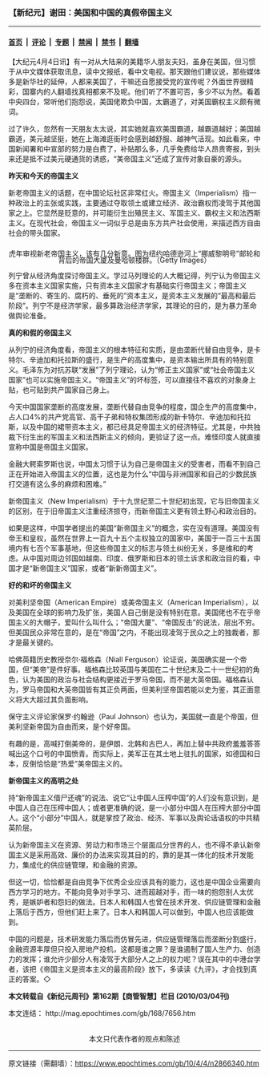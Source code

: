 ### 【新纪元】谢田：美国和中国的真假帝国主义

---

#### [首页](../../../..?n2866340) &nbsp;|&nbsp; [评论](../../../../../epoch-comment?n2866340) &nbsp;|&nbsp; [专题](../../../../../epoch-special?n2866340) &nbsp;|&nbsp; [禁闻](../../../../../epoch-news?n2866340) &nbsp;|&nbsp; [禁书](../../../../../books?n2866340) &nbsp;|&nbsp; [翻墙](https://github.com/gfw-breaker/nogfw/blob/master/README.md?n2866340)


<div class="post_content" id="artbody" itemprop="articleBody">
 <!-- article content begin -->
 <p>
  【大纪元4月4日讯】有一对从大陆来的美籍华人朋友夫妇，虽身在美国，但习惯于从中文媒体获取讯息，读中文报纸，看中文电视。那天跟他们建议说，那些媒体多是新华社的延伸，人都来美国了，干嘛还自愿接受党的宣传呢？外面世界很精彩，国寨内的人翻墙找真相都来不及呢。他们听了不置可否，多少不以为然。看着中央四台，常听他们抱怨说，美国佬欺负中国，太霸道了，对美国霸权主义颇有微词。
 </p>
 <p>
  过了许久，忽然有一天朋友太太说，其实她就喜欢美国霸道，越霸道越好；美国越霸道，美元越坚挺，她在上海滩逛街时会感到越舒服、越神气活现。如此看来，中国新闻署和中宣部的努力是白费了，补贴那么多，几乎免费给华人昂贵寄报，到头来还是抵不过美元硬通货的诱惑，“美帝国主义”还成了宣传对象自豪的源头。
 </p>
 <p>
  <b>
   昨天和今天的帝国主义
  </b>
 </p>
 <p>
  新老帝国主义的话题，在中国论坛社区非常红火。帝国主义（Imperialism）指一种政治上的主张或实践，主要通过夺取领土或建立经济、政治霸权而凌驾于其他国家之上。它显然是贬意的，并可能衍生出殖民主义、军国主义、霸权主义和法西斯主义。在现代社会，帝国主义一词似乎总是由东方共产社会使用，来描述西方自由社会的带头国家。
 </p>
 <p>
  <!--image v 1.0-->
 </p>
 <div style="line-height: 90%; text-align: center;">
  <br/>
  <span class="bn12">
   虎年审视新老帝国主义，该有几分新意。图为纽约哈德逊河上“挪威黎明号”邮轮和背后的帝国大厦及曼哈顿楼群。（Getty Images）
  </span>
 </div>
 <p>
  <!-- -->
 </p>
 <p>
  列宁曾从经济角度探讨帝国主义。学过马列理论的人大概记得，列宁认为帝国主义多在资本主义国家实施，只有资本主义国家才有基础实行帝国主义；帝国主义是“垄断的、寄生的、腐朽的、垂死的”资本主义，是资本主义发展的“最高和最后阶段”。列宁不是经济学家，最多算政治经济学家，其理论的目的，是为暴力革命做舆论准备。
 </p>
 <p>
  <b>
   真的和假的帝国主义
  </b>
 </p>
 <p>
  从列宁的经济角度看，帝国主义的根本特征和实质，是由垄断代替自由竞争，是卡特尔、辛迪加和托拉斯的盛行，是生产的高度集中，是资本输出所具有的特别意义。毛泽东为对抗苏联“发展”了列宁理论，认为“修正主义国家”或“社会帝国主义国家”也可以实施帝国主义。“帝国主义”的坏标签，可以直接往不喜欢的对象身上贴，也可贴到共产国家自己身上。
 </p>
 <p>
  今天中国国家垄断的高度发展，垄断代替自由竞争的程度，国企生产的高度集中，占人口4%的共产党高官、高干子弟和特权集团形成的新卡特尔、辛迪加和托拉斯，以及中国的裙带资本主义，都已经具足帝国主义的经济特征。尤其是，中共独裁下衍生出的军国主义和法西斯主义的倾向，更验证了这一点。难怪印度人就直接宣称中国是帝国主义国家。
 </p>
 <p>
  金融大鳄索罗斯也说，中国太习惯于认为自己是帝国主义的受害者，而看不到自己正在开始进入帝国主义的位置，这也是为什么“中国与非洲国家和自己的少数民族打交道有这么多的麻烦和困难。”
 </p>
 <p>
  新帝国主义（New Imperialism）于十九世纪至二十世纪初出现，它与旧帝国主义的区别，在于旧帝国主义注重经济掠夺，而新帝国主义更有领土野心和政治目的。
 </p>
 <p>
  如果是这样，中国学者提出的美国“新帝国主义”的概念，实在没有道理。美国没有帝王和皇权，虽然在世界上一百九十五个主权独立的国家中，美国于一百三十五国境内有七百个军事基地，但这些帝国主义的标志与领土纠纷无关，多是维和的考虑。从中国对周边邻国如越南、印度、俄罗斯和日本的领土诉求和政治目的看，中国才是“新帝国主义”国家，或者“新新帝国主义”。
 </p>
 <p>
  <b>
   好的和坏的帝国主义
  </b>
 </p>
 <p>
  对美利坚帝国（American Empire）或美帝国主义（American Imperialism），以及美国在全球的影响力及扩张，美国人自己倒是没有特别在意。美国佬也不在乎帝国主义的大帽子，爱叫什么叫什么；“帝国大厦”、“帝国反击”的说法，层出不穷。但美国民众非常在意的，是在“帝国”之内，不能出现凌驾于民众之上的独裁者，那才是最关键的。
 </p>
 <p>
  哈佛英籍历史教授奈尔‧福格森（Niall Ferguson）论证说，美国确实是一个帝国，但“美帝”是件好事。福格森比较英国与美国在二十世纪末及二十一世纪初的角色，认为美国的政治与社会结构更接近于罗马帝国，而不是大英帝国。福格森认为，罗马帝国和大英帝国皆有其正负两面，但美利坚帝国若能以史为鉴，其正面意义将大大超过其负面影响。
 </p>
 <p>
  保守主义评论家保罗‧约翰逊（Paul Johnson）也认为，美国就一直是个帝国，但美利坚新帝国为自由而来，是个好帝国。
 </p>
 <p>
  有趣的是，高喊打倒美帝的，是伊朗、北韩和古巴人，再加上替中共政府羞羞答答喊出这个口号的中国愤青。而实际上，美军正在其土地上驻扎的国家，如德国和日本，反倒恰恰是“热爱”美帝国主义的。
 </p>
 <p>
  <b>
   新帝国主义的高明之处
  </b>
 </p>
 <p>
  持“新帝国主义借尸还魂”的说法、说它“让中国人压榨中国”的人们没有意识到，是中国人自己在压榨中国人；或者更准确的说，是一小部分中国人在压榨大部分中国人。这个“小部分”中国人，就是掌控了政治、经济、军事以及舆论话语权的中共精英阶层。
 </p>
 <p>
  认为新帝国主义在资源、劳动力和市场三个层面瓜分世界的人，也不得不承认新帝国主义是采用高效、廉价的办法来实现其目的的，靠的是其一体化的技术开发能力，集成化的供应链管理，和金融的资源。
 </p>
 <p>
  但这一切，恰恰都是自由竞争下优秀企业应该具有的能力，这也是中国企业需要向西方学习的地方。不能向竞争对手学习、进而超越对手，而一味的抱怨别人太优秀，是嫉妒者和怨妇的做法。日本人和韩国人也曾在技术开发、供应链管理和金融上落后于西方，但他们赶上来了。日本人和韩国人可以做到，中国人也应该能做到。
 </p>
 <p>
  中国的问题是，技术研发能力落后而仿冒先进，供应链管理落后而垄断分割盛行，金融资源丰厚但只投入房地产投机，这都是谁之罪？是谁遏制了国人生产力、创造力的发挥；谁允许少部分人有凌驾于大部分人之上的权力呢？误在其中的中港台学者，该把《帝国主义是资本主义的最高阶段》放下，多读读《九评》，才会找到真正的答案。◇
 </p>
 <p>
  <b>
   本文转载自《新纪元周刊》第162期【商管智慧】栏目 (2010/03/04刊)
  </b>
 </p>
 <p>
  本文连结：
  <ok href=" http://mag.epochtimes.com/gb/168/7656.htm " target="_blank">
   http://mag.epochtimes.com/gb/168/7656.htm
  </ok>
  <br/>
  <font color="#ffffff">
   (http://www.dajiyuan.com)
  </font>
  <br/>
  <center>
   <font class="GY13">
    本文只代表作者的观点和陈述
   </font>
  </center>
 </p>
 <!-- article content end -->
 <div id="below_article_ad">
 </div>
</div>


---

原文链接（需翻墙）：https://www.epochtimes.com/gb/10/4/4/n2866340.htm